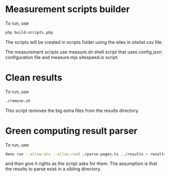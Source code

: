 # Measurement scripts builder

To run, use

```bash
php build-scripts.php
```

The scripts will be created in scripts folder using the sites in sitelist.csv file.

The measurement scripts use measure.sh shell script that uses config.json configuration file and measure.mjs sitespeed.io script.

# Clean results

To run, use

```bash
./remove.sh
```

This script removes the big extra files from the results directory.

# Green computing result parser

To run, use

```bash
deno run --allow-env --allow-read ./parse-pages.ts ../results > results.csv
```

and then give it rights as the script asks for them. The assumption is that the results to parse exist in a sibling directory.
